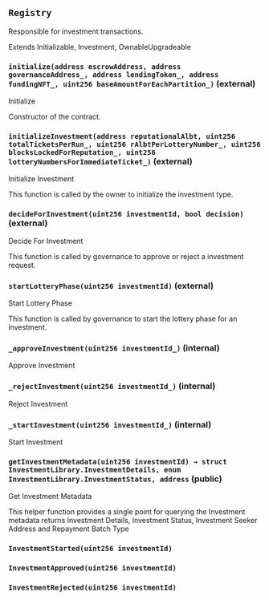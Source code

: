 ## `Registry`

Responsible for investment transactions.


Extends Initializable, Investment, OwnableUpgradeable


### `initialize(address escrowAddress, address governanceAddress_, address lendingToken_, address fundingNFT_, uint256 baseAmountForEachPartition_)` (external)


Initialize


Constructor of the contract.


### `initializeInvestment(address reputationalAlbt, uint256 totalTicketsPerRun_, uint256 rAlbtPerLotteryNumber_, uint256 blocksLockedForReputation_, uint256 lotteryNumbersForImmediateTicket_)` (external)

Initialize Investment


This function is called by the owner to initialize the investment type.


### `decideForInvestment(uint256 investmentId, bool decision)` (external)

Decide For Investment


This function is called by governance to approve or reject a investment request.



### `startLotteryPhase(uint256 investmentId)` (external)

Start Lottery Phase


This function is called by governance to start the lottery phase for an investment.


### `_approveInvestment(uint256 investmentId_)` (internal)

Approve Investment



### `_rejectInvestment(uint256 investmentId_)` (internal)

Reject Investment




### `_startInvestment(uint256 investmentId_)` (internal)

Start Investment





### `getInvestmentMetadata(uint256 investmentId) → struct InvestmentLibrary.InvestmentDetails, enum InvestmentLibrary.InvestmentStatus, address` (public)

Get Investment Metadata


This helper function provides a single point for querying the Investment metadata
returns Investment Details, Investment Status, Investment Seeker Address and Repayment Batch Type


### `InvestmentStarted(uint256 investmentId)`




### `InvestmentApproved(uint256 investmentId)`



### `InvestmentRejected(uint256 investmentId)`



